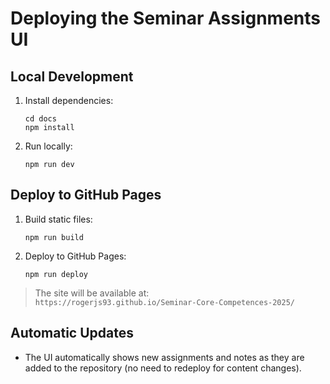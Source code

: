 # Deploying the Seminar Assignments UI

## Local Development

1. Install dependencies:
    ```
    cd docs
    npm install
    ```

2. Run locally:
    ```
    npm run dev
    ```

## Deploy to GitHub Pages

1. Build static files:
    ```
    npm run build
    ```

2. Deploy to GitHub Pages:
    ```
    npm run deploy
    ```

> The site will be available at:  
> `https://rogerjs93.github.io/Seminar-Core-Competences-2025/`

## Automatic Updates

- The UI automatically shows new assignments and notes as they are added to the repository (no need to redeploy for content changes).
